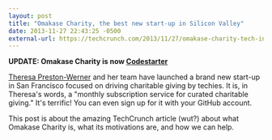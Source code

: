 ```yaml
---
layout: post
title: "Omakase Charity, the best new start-up in Silicon Valley"
date: 2013-11-27 22:43:25 -0500
external-url: https://techcrunch.com/2013/11/27/omakase-charity-tech-industry/
---
```


**UPDATE: Omakase Charity is now [Codestarter](https://web.archive.org/web/20140607020654/https://codestarter.org/)**

[Theresa Preston-Werner](https://twitter.com/tpdubs2) and her team have
launched a brand new start-up in San Francisco focused on driving charitable
giving by techies. It is, in Theresa's words, a "monthly subscription service
for curated charitable giving." It's terrific! You can even sign up for it with
your GitHub account.

This post is about the amazing TechCrunch article (wut?) about what Omakase
Charity is, what its motivations are, and how we can help.
